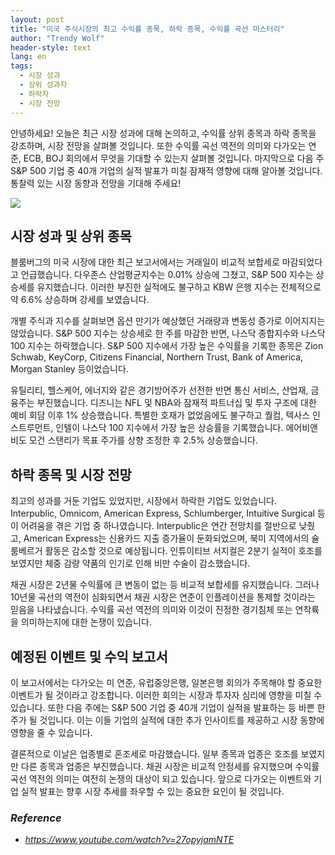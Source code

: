 ```yaml
---
layout: post
title: "미국 주식시장의 최고 수익률 종목, 하락 종목, 수익률 곡선 미스터리"
author: "Trendy Wolf"
header-style: text
lang: en
tags:
  - 시장 성과
  - 상위 성과자
  - 하락자
  - 시장 전망
---
```


안녕하세요! 오늘은 최근 시장 성과에 대해 논의하고, 수익률 상위 종목과 하락 종목을 강조하며, 시장 전망을 살펴볼 것입니다. 또한 수익률 곡선 역전의 의미와 다가오는 연준, ECB, BOJ 회의에서 무엇을 기대할 수 있는지 살펴볼 것입니다. 마지막으로 다음 주 S&P 500 기업 중 40개 기업의 실적 발표가 미칠 잠재적 영향에 대해 알아볼 것입니다. 통찰력 있는 시장 동향과 전망을 기대해 주세요!

<img
    src="http://thumbnail.jpg"
/>






## 시장 성과 및 상위 종목
블룸버그의 미국 시장에 대한 최근 보고서에서는 거래일이 비교적 보합세로 마감되었다고 언급했습니다. 다우존스 산업평균지수는 0.01% 상승에 그쳤고, S&P 500 지수는 상승세를 유지했습니다. 이러한 부진한 실적에도 불구하고 KBW 은행 지수는 전체적으로 약 6.6% 상승하며 강세를 보였습니다.

개별 주식과 지수를 살펴보면 옵션 만기가 예상했던 거래량과 변동성 증가로 이어지지는 않았습니다. S&P 500 지수는 상승세로 한 주를 마감한 반면, 나스닥 종합지수와 나스닥 100 지수는 하락했습니다. S&P 500 지수에서 가장 높은 수익률을 기록한 종목은 Zion Schwab, KeyCorp, Citizens Financial, Northern Trust, Bank of America, Morgan Stanley 등이었습니다. 

유틸리티, 헬스케어, 에너지와 같은 경기방어주가 선전한 반면 통신 서비스, 산업재, 금융주는 부진했습니다. 디즈니는 NFL 및 NBA와 잠재적 파트너십 및 투자 구조에 대한 예비 회담 이후 1% 상승했습니다. 특별한 호재가 없었음에도 불구하고 퀄컴, 텍사스 인스트루먼트, 인텔이 나스닥 100 지수에서 가장 높은 상승률을 기록했습니다. 에어비앤비도 모건 스탠리가 목표 주가를 상향 조정한 후 2.5% 상승했습니다.






## 하락 종목 및 시장 전망
최고의 성과를 거둔 기업도 있었지만, 시장에서 하락한 기업도 있었습니다. Interpublic, Omnicom, American Express, Schlumberger, Intuitive Surgical 등이 어려움을 겪은 기업 중 하나였습니다. Interpublic은 연간 전망치를 절반으로 낮췄고, American Express는 신용카드 지출 증가율이 둔화되었으며, 북미 지역에서의 슐룸베르거 활동은 감소할 것으로 예상됩니다. 인튜이티브 서지컬은 2분기 실적이 호조를 보였지만 체중 감량 약품의 인기로 인해 비만 수술이 감소했습니다.

채권 시장은 2년물 수익률에 큰 변동이 없는 등 비교적 보합세를 유지했습니다. 그러나 10년물 곡선의 역전이 심화되면서 채권 시장은 연준이 인플레이션을 통제할 것이라는 믿음을 나타냈습니다. 수익률 곡선 역전의 의미와 이것이 진정한 경기침체 또는 연착륙을 의미하는지에 대한 논쟁이 있습니다.






## 예정된 이벤트 및 수익 보고서
이 보고서에서는 다가오는 미 연준, 유럽중앙은행, 일본은행 회의가 주목해야 할 중요한 이벤트가 될 것이라고 강조합니다. 이러한 회의는 시장과 투자자 심리에 영향을 미칠 수 있습니다. 또한 다음 주에는 S&P 500 기업 중 40개 기업이 실적을 발표하는 등 바쁜 한 주가 될 것입니다. 이는 이들 기업의 실적에 대한 추가 인사이트를 제공하고 시장 동향에 영향을 줄 수 있습니다.

결론적으로 이날은 업종별로 혼조세로 마감했습니다. 일부 종목과 업종은 호조를 보였지만 다른 종목과 업종은 부진했습니다. 채권 시장은 비교적 안정세를 유지했으며 수익률 곡선 역전의 의미는 여전히 논쟁의 대상이 되고 있습니다. 앞으로 다가오는 이벤트와 기업 실적 발표는 향후 시장 추세를 좌우할 수 있는 중요한 요인이 될 것입니다.


### _Reference_
- _https://www.youtube.com/watch?v=27opyjamNTE_

